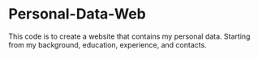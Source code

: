 # Personal-Data-Web
This code is to create a website that contains my personal data. Starting from my background, education, experience, and contacts.
